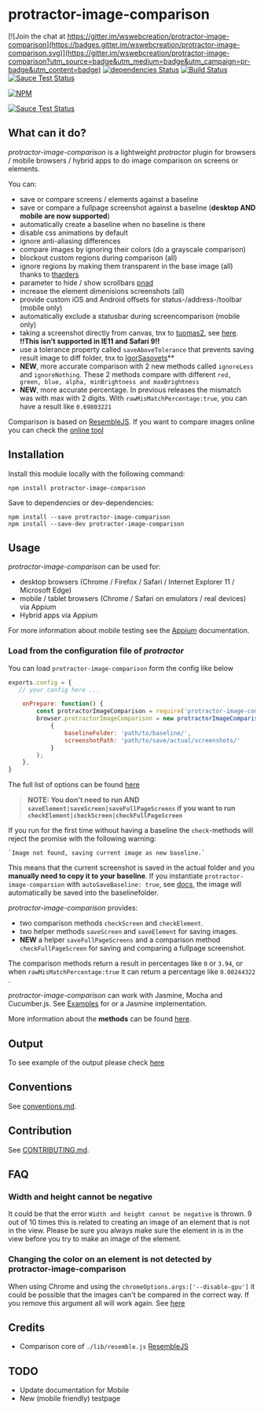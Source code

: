 protractor-image-comparison
==========

[![Join the chat at https://gitter.im/wswebcreation/protractor-image-comparison](https://badges.gitter.im/wswebcreation/protractor-image-comparison.svg)](https://gitter.im/wswebcreation/protractor-image-comparison?utm_source=badge&utm_medium=badge&utm_campaign=pr-badge&utm_content=badge) [![dependencies Status](https://david-dm.org/wswebcreation/protractor-image-comparison/status.svg)](https://david-dm.org/wswebcreation/protractor-image-comparison) [![Build Status](https://travis-ci.org/wswebcreation/protractor-image-comparison.svg?branch=master)](https://travis-ci.org/wswebcreation/protractor-image-comparison) [![Sauce Test Status](https://saucelabs.com/buildstatus/wswebcreation-nl)](https://saucelabs.com/u/wswebcreation-nl)

[![NPM](https://nodei.co/npm/protractor-image-comparison.png)](https://nodei.co/npm/protractor-image-comparison/)

[![Sauce Test Status](https://saucelabs.com/browser-matrix/wswebcreation-nl.svg)](https://saucelabs.com/u/wswebcreation-nl)

## What can it do?
*protractor-image-comparison* is a lightweight *protractor* plugin for browsers / mobile browsers / hybrid apps to do image comparison on screens or elements.

You can:

- save or compare screens / elements against a baseline
- save or compare a fullpage screenshot against a baseline (**desktop AND mobile are now supported**)
- automatically create a baseline when no baseline is there
- disable css animations by default
- ignore anti-aliasing differences
- compare images by ignoring their colors (do a grayscale comparison)
- blockout custom regions during comparison (all)
- ignore regions by making them transparent in the base image (all) thanks to [tharders](https://github.com/tharders)
- parameter to hide / show scrollbars [pnad](https://github.com/pnad)
- increase the element dimenisions screenshots (all)
- provide custom iOS and Android offsets for status-/address-/toolbar (mobile only)
- automatically exclude a statusbar during screencomparison (mobile only)
- taking a screenshot directly from canvas, tnx to [tuomas2](https://github.com/tuomas2), see [here](https://github.com/wswebcreation/protractor-image-comparison/blob/master/docs/index.md#saveelementelement-tag-options--promise). **!!This isn't supported in IE11 and Safari 9!!**
- use a tolerance property called `saveAboveTolerance` that prevents saving result image to diff folder, tnx to [IgorSasovets](https://github.com/IgorSasovets )**
- **NEW**, more accurate comparison with 2 new methods called `ignoreLess` and `ignoreNothing`. These 2 methods compare with different `red, green, blue, alpha, minBrightness and maxBrightness`
- **NEW**, more accurate percentage. In previous releases the mismatch was with max with 2 digits. With `rawMisMatchPercentage:true`, you can have a result like `0.69803221`

Comparison is based on [ResembleJS](https://github.com/Huddle/Resemble.js). If you want to compare images online you can check the [online tool](https://huddleeng.github.io/Resemble.js/)

## Installation
Install this module locally with the following command:

```shell
npm install protractor-image-comparison
```

Save to dependencies or dev-dependencies:

```shell
npm install --save protractor-image-comparison
npm install --save-dev protractor-image-comparison
```

## Usage
*protractor-image-comparison* can be used for:

- desktop browsers (Chrome / Firefox / Safari / Internet Explorer 11 / Microsoft Edge)
- mobile / tablet browsers (Chrome / Safari on emulators / real devices) via Appium
- Hybrid apps via Appium

For more information about mobile testing see the [Appium](./docs/appium.md) documentation.

### Load from the configuration file of *protractor*

You can load `protractor-image-comparison` form the config like below

```js
exports.config = {
   // your config here ...

    onPrepare: function() {
        const protractorImageComparison = require('protractor-image-comparison');
        browser.protractorImageComparison = new protractorImageComparison(
            {
                baselineFolder: 'path/to/baseline/',
                screenshotPath: 'path/to/save/actual/screenshots/'
            }
        );
    },
}
```

The full list of options can be found [here](./docs/index.md#new-protractorimagecomparisonoptions)

> **NOTE: You don't need to run AND `saveElement|saveScreen|saveFullPageScreens` if you want to run `checkElement|checkScreen|checkFullPageScreen`**

If you run for the first time without having a baseline the `check`-methods will reject the promise with the following warning:

    `Image not found, saving current image as new baseline.`

This means that the current screenshot is saved in the actual folder and you **manually need to copy it to your baseline**.
If you instantiate `protractor-image-comparsion` with `autoSaveBaseline: true`, see [docs](./docs/index.md#new-protractorimagecomparisonoptions),
the image will automatically be saved into the baselinefolder.


*protractor-image-comparison* provides:

- two comparison methods `checkScreen` and `checkElement`.
- two helper methods `saveScreen` and `saveElement` for saving images.
- **NEW** a helper `saveFullPageScreens` and a comparison method `checkFullPageScreen` for saving and comparing a fullpage screenshot.

The comparison methods return a result in percentages like `0` or `3.94`, or when `rawMisMatchPercentage:true` it can return a percentage like `0.00244322` .

*protractor-image-comparison* can work with Jasmine, Mocha and Cucumber.js. See [Examples](./docs/examples.md) for or a Jasmine implementation.

More information about the **methods** can be found [here](./docs/methods.md).

## Output
To see example of the output please check [here](./docs/output.md)

## Conventions
See [conventions.md](./docs/conventions.md).

## Contribution
See [CONTRIBUTING.md](./docs/CONTRIBUTING.md).

## FAQ
### Width and height cannot be negative
It could be that the error `Width and height cannot be negative` is thrown. 9 out of 10 times this is related to creating an image of an element that is not in the view. Please be sure you always make sure the element in is in the view before you try to make an image of the element.

### Changing the color on an element is not detected by protractor-image-comparison
When using Chrome and using the `chromeOptions.args:['--disable-gpu']` it could be possible that the images can't be compared in the correct way. If you remove this argument all will work again. See [here](https://github.com/wswebcreation/protractor-image-comparison/issues/33#issuecomment-333409063)

## Credits
- Comparison core of `./lib/resemble.js` [ResembleJS](https://github.com/Huddle/Resemble.js)

## TODO
* Update documentation for Mobile
* New (mobile friendly) testpage
